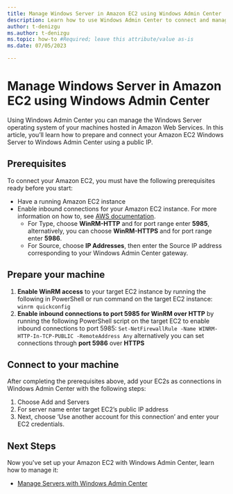 ```yaml
---
title: Manage Windows Server in Amazon EC2 using Windows Admin Center
description: Learn how to use Windows Admin Center to connect and manage Windows Server on Amazon EC2
author: t-denizgu
ms.author: t-denizgu
ms.topic: how-to #Required; leave this attribute/value as-is
ms.date: 07/05/2023

---
```



# Manage Windows Server in Amazon EC2 using Windows Admin Center

Using Windows Admin Center you can manage the Windows Server operating system of your machines hosted in Amazon Web Services. In this article, you’ll learn how to prepare and connect your Amazon EC2 Windows Server to Windows Admin Center using a public IP.

## Prerequisites

To connect your Amazon EC2, you must have the following prerequisites ready before you start:
- Have a running Amazon EC2 instance
- Enable inbound connections for your Amazon EC2 instance. For more information on how to, see [AWS documentation](https://docs.aws.amazon.com/AWSEC2/latest/WindowsGuide/authorizing-access-to-an-instance.html).
    - For Type, choose **WinRM-HTTP** and for port range enter **5985**, alternatively, you can choose **WinRM-HTTPS** and for port range enter **5986**.
    - For Source, choose **IP Addresses**, then enter the Source IP address corresponding to your Windows Admin Center gateway.

## Prepare your machine
1. **Enable WinRM access** to your target EC2 instance by running the following in PowerShell or run command on the target EC2 instance:  `winrm quickconfig`
1. **Enable inbound connections to port 5985 for WinRM over HTTP** by running the following PowerShell script on the target EC2 to enable inbound connections to port 5985:  `Set-NetFirewallRule -Name WINRM-HTTP-In-TCP-PUBLIC -RemoteAddress Any` alternatively you can set connections through **port 5986** over **HTTPS**

## Connect to your machine
After completing the prerequisites above, add your EC2s as connections in Windows Admin Center with the following steps:
1. Choose Add and Servers
1. For server name enter target EC2’s public IP address
1. Next, choose ‘Use another account for this connection’ and enter your EC2 credentials.

## Next Steps
Now you've set up your Amazon EC2 with Windows Admin Center, learn how to manage it:
- [Manage Servers with Windows Admin Center](/windows-server/manage/windows-admin-center/use/manage-servers)